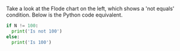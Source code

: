 Take a look at the Flode chart on the left, which shows a 'not equals' condition. Below is the Python code equivalent.

```python
if N != 100:
  print('Is not 100')
else:
  print('Is 100')
```
